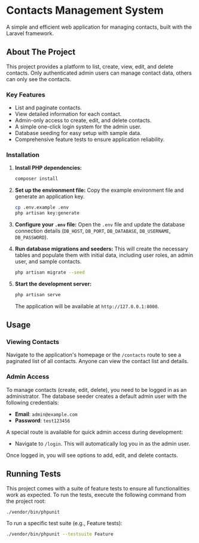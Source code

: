 # Contacts Management System

A simple and efficient web application for managing contacts, built with the Laravel framework.

## About The Project

This project provides a platform to list, create, view, edit, and delete contacts. Only authenticated admin users can manage contact data, others can only see the contacts.

### Key Features

-   List and paginate contacts.
-   View detailed information for each contact.
-   Admin-only access to create, edit, and delete contacts.
-   A simple one-click login system for the admin user.
-   Database seeding for easy setup with sample data.
-   Comprehensive feature tests to ensure application reliability.

### Installation

1.  **Install PHP dependencies:**
    ```sh
    composer install
    ```

2.  **Set up the environment file:**
    Copy the example environment file and generate an application key.
    ```sh
    cp .env.example .env
    php artisan key:generate
    ```

3.  **Configure your `.env` file:**
    Open the `.env` file and update the database connection details (`DB_HOST`, `DB_PORT`, `DB_DATABASE`, `DB_USERNAME`, `DB_PASSWORD`).

4.  **Run database migrations and seeders:**
    This will create the necessary tables and populate them with initial data, including user roles, an admin user, and sample contacts.
    ```sh
    php artisan migrate --seed
    ```

5.  **Start the development server:**
    ```sh
    php artisan serve
    ```
    The application will be available at `http://127.0.0.1:8000`.

## Usage

### Viewing Contacts

Navigate to the application's homepage or the `/contacts` route to see a paginated list of all contacts. Anyone can view the contact list and details.

### Admin Access

To manage contacts (create, edit, delete), you need to be logged in as an administrator. The database seeder creates a default admin user with the following credentials:

-   **Email**: `admin@example.com`
-   **Password**: `test123456`

A special route is available for quick admin access during development:

-   Navigate to `/login`. This will automatically log you in as the admin user.

Once logged in, you will see options to add, edit, and delete contacts.

## Running Tests

This project comes with a suite of feature tests to ensure all functionalities work as expected. To run the tests, execute the following command from the project root:

```sh
./vendor/bin/phpunit
```

To run a specific test suite (e.g., Feature tests):

```sh
./vendor/bin/phpunit --testsuite Feature
```
